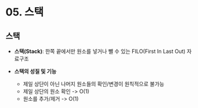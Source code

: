 # 05. 스택

## 스택
- **스택(Stack)**: 한쪽 끝에서만 원소를 넣거나 뺄 수 있는 FILO(First In Last Out) 자료구조

- **스택의 성질 및 기능**
  - 제일 상단이 아닌 나머지 원소들의 확인/변경이 원칙적으로 불가능
  - 제일 상단의 원소 확인 -> O(1)
  - 원소를 추가/제거 -> O(1)
